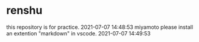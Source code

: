 # renshu
this repository is for practice. 2021-07-07 14:48:53 miyamoto
please install an extention "markdown" in vscode. 2021-07-07 14:49:53



